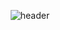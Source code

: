 <div align="center"> 

![header](https://capsule-render.vercel.app/api?type=waving&color=33c2ff&height=300&section=header&text=Welcome!&fontSize=90&fontColor=FFFFFF&fontAlignY=40&&desc=Juyeon%27s%20GitHub&descAlign=65&descAlignY=58)
<!--
<h3 align="center">🛠 Tech Stack 🛠</h3>


<p align="center">
  <img src="https://img.shields.io/badge/HTML-E34F26?style=flat-square&logo=HTML5&logoColor=white"/></a>&nbsp 
  <img src="https://img.shields.io/badge/CSS-1572B6?style=flat-square&logo=css3&logoColor=white"/></a>&nbsp 
  <img src="https://img.shields.io/badge/Javascript-ffb13b?style=flat-square&logo=javascript&logoColor=white"/></a>&nbsp
  <img src="https://img.shields.io/badge/jQuery-0769AD?style=flat-square&logo=jQuery&logoColor=white"/></a>&nbsp   
</p>

<br>
<br>

![Anurag's GitHub stats](https://github-readme-stats.vercel.app/api?username=1uyeon&show_icons=true&theme=transparent)

-->
</div>

